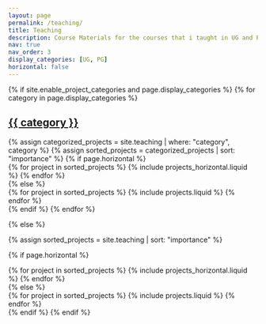 ```yaml
---
layout: page
permalink: /teaching/
title: Teaching
description: Course Materials for the courses that i taught in UG and PG Level in KARE, UoG and FTI
nav: true
nav_order: 3
display_categories: [UG, PG]
horizontal: false
---
```

<!---
<<<<<<< HEAD
comments syntax
=======
>>>>>>> e9d3ff5 (xx)
- ### Undergraduate Level Courses Taught at KARE, UOG:
1. **Electrical Measurement and Instrumentation** - Focused on principles and applications of measuring electrical quantities.
2. **Virtual Instrumentation** - Explored software and hardware for creating flexible measurement systems.
3. **System Identification** - Covered methods for building mathematical models from measured data.
4. **Introduction to Robotics** - Aimed at the design, operation, and application of robots.
5. **Industrial Automation** - Focused on automation technologies and systems in industrial processes.
6. **Computer Control of Process** - Explored computer applications in controlling industrial processes.
7. **Instrumentation Engineering - I & II** - A comprehensive course covering fundamentals to advanced topics in instrumentation engineering.
8. **Process Control** - Covered techniques and technologies used in industrial process control.
9. **Microprocessor and Microcontroller** - 
10. **Control systems** - A comprehensive course covering fundamentals to Linear contol topics.
- ### Postgraduate Level Courses Taught at KARE, FTI:
1. **Nonlinear Control** - Advanced study on control systems with nonlinear dynamics.
2. **Adaptive Control** - Covered control systems that adapt to changing environments and parameters.
3. **Advanced Process Control** - Focused on advanced process control techniques and technologies.
4. **Linear Control System** - Detailed study on linear control theory and applications.
5. **Optimal Control System** - Explored optimization methods in control system design.
6. **Intelligent Control** - Studied fuzzy, ANN, ANFIS and artificial intelligence applications in control systems.
7. **Industrial Automation and Robotics** - Aimed at the design, operation, and application of robots in automation.
8. **System Identification and Adaptive Control** - Covered methods for building mathematical models from measured data and ontrol systems that adapt to changing environments and parameters.
--->

<!-- pages/projects.md -->
<div class="projects">
{% if site.enable_project_categories and page.display_categories %}
  <!-- Display categorized projects -->
  {% for category in page.display_categories %}
  <a id="{{ category }}" href=".#{{ category }}">
    <h2 class="category">{{ category }}</h2>
  </a>
  {% assign categorized_projects = site.teaching | where: "category", category %}
  {% assign sorted_projects = categorized_projects | sort: "importance" %}
  <!-- Generate cards for each project -->
  {% if page.horizontal %}
  <div class="container">
    <div class="row row-cols-2">
    {% for project in sorted_projects %}
      {% include projects_horizontal.liquid %}
    {% endfor %}
    </div>
  </div>
  {% else %}
  <div class="grid">
    {% for project in sorted_projects %}
      {% include projects.liquid %}
    {% endfor %}
  </div>
  {% endif %}
  {% endfor %}

{% else %}

<!-- Display projects without categories -->

{% assign sorted_projects = site.teaching | sort: "importance" %}

  <!-- Generate cards for each project -->

{% if page.horizontal %}

  <div class="container">
    <div class="row row-cols-2">
    {% for project in sorted_projects %}
      {% include projects_horizontal.liquid %}
    {% endfor %}
    </div>
  </div>
  {% else %}
  <div class="grid">
    {% for project in sorted_projects %}
      {% include projects.liquid %}
    {% endfor %}
  </div>
  {% endif %}
{% endif %}
</div>


